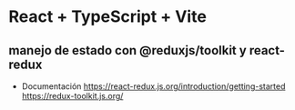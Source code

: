 # React + TypeScript + Vite

## manejo de estado con @reduxjs/toolkit y react-redux
- Documentación
https://react-redux.js.org/introduction/getting-started
https://redux-toolkit.js.org/
